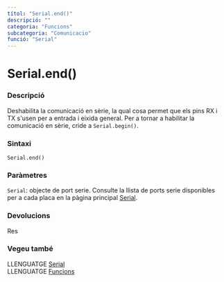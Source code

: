 ```yaml
---
títol: "Serial.end()"
descripció: ""
categoria: "Funcions"
subcategoria: "Comunicacio"
funció: "Serial"
---
```


# Serial.end()

### Descripció

Deshabilita la comunicació en sèrie, la qual cosa permet que els pins RX i TX s'usen per a entrada i eixida general. Per a tornar a habilitar la comunicació en sèrie, cride a `Serial.begin()`.

### Sintaxi

`Serial.end()`

### Paràmetres

`Serial`: objecte de port serie. Consulte la llista de ports serie disponibles per a cada placa en la pàgina principal [Serial](../Serial.md).

### Devolucions

Res

### Vegeu també

LLENGUATGE [Serial](../Serial.md)  
LLENGUATGE [Funcions](../../../Funcions.md)
